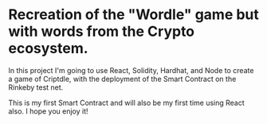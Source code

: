 # Recreation of the "Wordle" game but with words from the Crypto ecosystem.

In this project I'm going to use React, Solidity, Hardhat, and Node to create a game of Criptdle, with the deployment of the Smart Contract on
the Rinkeby test net.

This is my first Smart Contract and will also be my first time using React also. I hope you enjoy it!
